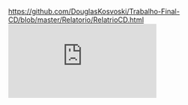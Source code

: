 https://github.com/DouglasKosvoski/Trabalho-Final-CD/blob/master/Relatorio/RelatrioCD.html
![](https://github.com/DouglasKosvoski/Trabalho-Final-CD/blob/master/Relatorio/RelatrioCD.html)
